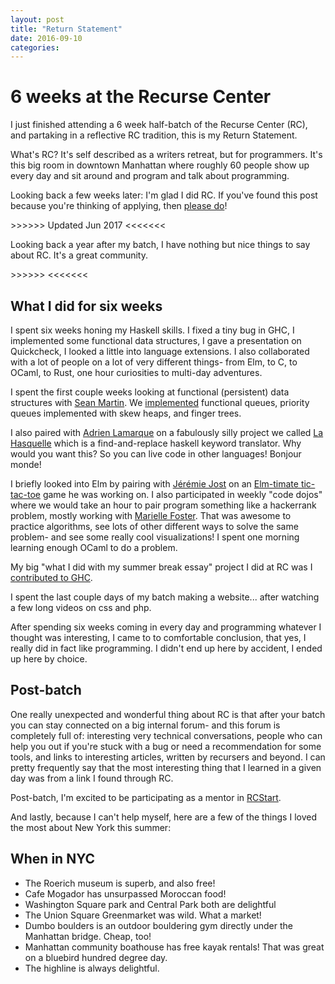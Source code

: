 ```yaml
---
layout: post
title: "Return Statement"
date: 2016-09-10
categories:
---
```


# 6 weeks at the Recurse Center

I just finished attending a 6 week half-batch of the Recurse Center (RC), and partaking in a reflective RC tradition, this is my Return Statement.

What's RC? It's self described as a writers retreat, but for programmers. It's this big room in downtown Manhattan where roughly 60 people show up every day and sit around and program and talk about programming.

Looking back a few weeks later: I'm glad I did RC. If you've found this post because you're thinking of applying, then [please do](https://www.recurse.com/)!

\>>>>>> Updated Jun 2017 <<<<<<<

Looking back a year after my batch, I have nothing but nice things to say about RC. It's a great community.

\>>>>>> <<<<<<<

## What I did for six weeks

I spent six weeks honing my Haskell skills. I fixed a tiny bug in GHC, I implemented some functional data structures, I gave a presentation on Quickcheck, I looked a little into language extensions. I also collaborated with a lot of people on a lot of very different things- from Elm, to C, to OCaml, to Rust, one hour curiosities to multi-day adventures.

I spent the first couple weeks looking at functional (persistent) data structures with [Sean Martin](https://phasedchirp.github.io/). We [implemented](https://github.com/anniecherk/functional-data-structures-experiments) functional queues, priority queues implemented with skew heaps, and finger trees.

I also paired with [Adrien Lamarque](https://github.com/lamarqua) on a fabulously silly project we called [La Hasquelle](https://github.com/lamarqua/hasquelle) which is a find-and-replace haskell keyword translator. Why would you want this? So you can live code in other languages! Bonjour monde!

I briefly looked into Elm by pairing with [Jérémie Jost](https://github.com/jjst) on an [Elm-timate tic-tac-toe](https://github.com/jjst/elmtimate-tictactoe) game he was working on. I also participated in weekly "code dojos" where we would take an hour to pair program something like a hackerrank problem, mostly working with [Marielle Foster](https://github.com/mariellefoster). That was awesome to practice algorithms, see lots of other different ways to solve the same problem- and see some really cool visualizations! I spent one morning learning enough OCaml to do a problem.

My big "what I did with my summer break essay" project I did at RC was I [contributed to GHC](http://anniecherkaev.com/projects/contributing-to-ghc).

I spent the last couple days of my batch making a website... after watching a few long videos on css and php.

After spending six weeks coming in every day and programming whatever I thought was interesting, I came to to comfortable conclusion, that yes, I really did in fact like programming. I didn't end up here by accident, I ended up here by choice.

## Post-batch

One really unexpected and wonderful thing about RC is that after your batch you can stay connected on a big internal forum- and this forum is completely full of: interesting very technical conversations, people who can help you out if you're stuck with a bug or need a recommendation for some tools, and links to interesting articles, written by recursers and beyond. I can pretty frequently say that the most interesting thing that I learned in a given day was from a link I found through RC.

Post-batch, I'm excited to be participating as a mentor in [RCStart](https://www.recurse.com/blog/99-free-one-on-one-mentorship-for-new-programmers).

And lastly, because I can't help myself, here are a few of the things I loved the most about New York this summer:

## When in NYC

- The Roerich museum is superb, and also free!
- Cafe Mogador has unsurpassed Moroccan food!
- Washington Square park and Central Park both are delightful
- The Union Square Greenmarket was wild. What a market!
- Dumbo boulders is an outdoor bouldering gym directly under the Manhattan bridge. Cheap, too!
- Manhattan community boathouse has free kayak rentals! That was great on a bluebird hundred degree day.
- The highline is always delightful.
